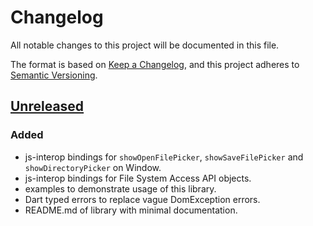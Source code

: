 # Changelog
All notable changes to this project will be documented in this file.

The format is based on [Keep a Changelog](https://keepachangelog.com/en/1.0.0/),
and this project adheres to [Semantic Versioning](https://semver.org/spec/v2.0.0.html).

## [Unreleased]
### Added
- js-interop bindings for `showOpenFilePicker`, `showSaveFilePicker` and `showDirectoryPicker` on Window.
- js-interop bindings for File System Access API objects.
- examples to demonstrate usage of this library.
- Dart typed errors to replace vague DomException errors.
- README.md of library with minimal documentation.

<!-- ## [1.0.0] - 2022-12-?? -->

[Unreleased]: https://github.com/poirierlouis/file_system_access_api/compare/v1.0.0...HEAD
[1.0.0]: https://github.com/poirierlouis/file_system_access_api/releases/tag/v1.0.0
 
